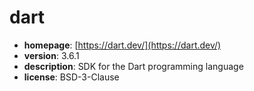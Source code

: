 # dart

- **homepage**: [https://dart.dev/](https://dart.dev/)
- **version**: 3.6.1
- **description**: SDK for the Dart programming language
- **license**: BSD-3-Clause

